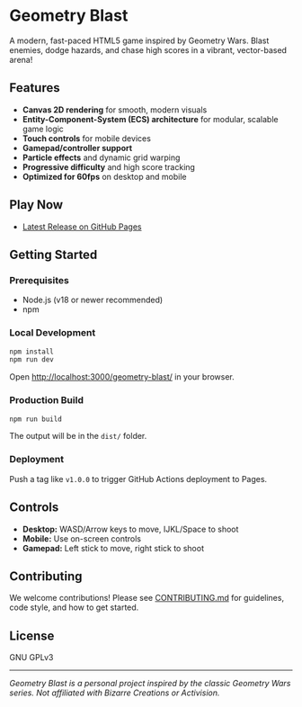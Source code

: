 # Geometry Blast

A modern, fast-paced HTML5 game inspired by Geometry Wars. Blast enemies, dodge hazards, and chase high scores in a vibrant, vector-based arena!

## Features
- **Canvas 2D rendering** for smooth, modern visuals
- **Entity-Component-System (ECS) architecture** for modular, scalable game logic
- **Touch controls** for mobile devices
- **Gamepad/controller support**
- **Particle effects** and dynamic grid warping
- **Progressive difficulty** and high score tracking
- **Optimized for 60fps** on desktop and mobile

## Play Now
- [Latest Release on GitHub Pages](https://lgulliver.github.io/geometry-blast/)

## Getting Started

### Prerequisites
- Node.js (v18 or newer recommended)
- npm

### Local Development
```sh
npm install
npm run dev
```
Open [http://localhost:3000/geometry-blast/](http://localhost:3000/geometry-blast/) in your browser.

### Production Build
```sh
npm run build
```
The output will be in the `dist/` folder.

### Deployment
Push a tag like `v1.0.0` to trigger GitHub Actions deployment to Pages.

## Controls
- **Desktop:** WASD/Arrow keys to move, IJKL/Space to shoot
- **Mobile:** Use on-screen controls
- **Gamepad:** Left stick to move, right stick to shoot

## Contributing
We welcome contributions! Please see [CONTRIBUTING.md](CONTRIBUTING.md) for guidelines, code style, and how to get started.

## License
GNU GPLv3 

---
*Geometry Blast is a personal project inspired by the classic Geometry Wars series. Not affiliated with Bizarre Creations or Activision.*

